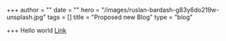 +++
author = ""
date = ""
hero = "/images/ruslan-bardash-g83y6do219w-unsplash.jpg"
tags = []
title = "Proposed new Blog"
type = "blog"

+++
Hello world [Link](google.com)